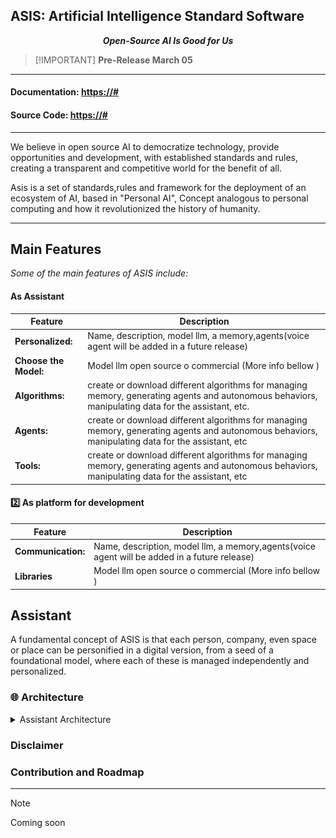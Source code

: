 ## <span>ASIS: Artificial Intelligence Standard Software </span>

<p align="center">
    <strong><em>Open-Source AI Is Good for Us</em></strong>
</p>

> [!IMPORTANT] **Pre-Release March 05**

---

#### **Documentation**: <a href="https://asis/#" target="_blank">https://#</a>

#### **Source Code**: <a href="https://#" target="_blank">https://#</a>

---

We believe in open source AI to democratize technology, provide opportunities and development,
with established standards and rules, creating a transparent and competitive world for the benefit of all.

Asis is a set of standards,rules and framework for the deployment of an ecosystem of AI, based in "Personal AI", Concept analogous to personal computing and how it revolutionized the history of humanity.

---

## Main Features

<p>
    <em>Some of the main features of ASIS include:</em>
</p>

#### As Assistant

| Feature               | Description                                                                                                                                        |
| --------------------- | -------------------------------------------------------------------------------------------------------------------------------------------------- |
| **Personalized:**     | Name, description, model llm, a memory,agents(voice agent will be added in a future release)                                                       |
| **Choose the Model:** | Model llm open source o commercial (More info bellow )                                                                                             |
| **Algorithms:**       | create or download different algorithms for managing memory, generating agents and autonomous behaviors, manipulating data for the assistant, etc. |
| **Agents:**           | create or download different algorithms for managing memory, generating agents and autonomous behaviors, manipulating data for the assistant, etc  |
| **Tools:**            | create or download different algorithms for managing memory, generating agents and autonomous behaviors, manipulating data for the assistant, etc  |

#### :two: As platform for development

| Feature            | Description                                                                                  |
| ------------------ | -------------------------------------------------------------------------------------------- |
| **Communication:** | Name, description, model llm, a memory,agents(voice agent will be added in a future release) |
| **Libraries**      | Model llm open source o commercial (More info bellow )                                       |

## Assistant

A fundamental concept of ASIS is that each person, company, even space or place can be personified in a digital version, from a seed of a foundational model, where each of these is managed independently and personalized.

### 🌐 Architecture

</a>
<details>
<summary>Assistant Architecture</summary>

![Assistant Architecture](/source/Frame1.png)

#### 🔨 System tools

These are tools by default:

- **Open stream:** Agent specialized for navigating the web, opening and working autonomously in programs.

- **Voice:** Personalize your assistant's voice, convert voices, and more.

- **Multimedia generator:** Agent specific for generating images and video, and modifying them.

- **Asis Chat:** Agent specific for chatting between assistants, exchanging information about patterns, schedules, and more, through a friend request.

> More tools will be added in the future

#### 💡 Memory

The memory of assistants will be managed by different algorithms for long-term and short-term storage of basic information.

> Images, videos, and more complicated algorithms will be added in the future.

#### :brain: Super Agent

The super agent is the main agent. It receives all the information from its environment, handles decisions, and communicates with the main model to solve complex problems in an autonomous and self-improving way.

#### 📖 Agents

An intelligent agent is an entity capable of perceiving its environment, processing such perceptions, and responding or acting in said environment in a rational manner to achieve objectives.

> We are interested in applying code from <a href=https://github.com/Significant-Gravitas/AutoGPT target="_blank">AutoGPT</a>, which is an open-source project for creating agents.

</details>

### Disclaimer

### Contribution and Roadmap

---

> [!Note]
> Coming soon

